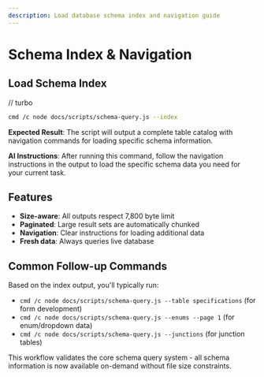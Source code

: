 ```yaml
---
description: Load database schema index and navigation guide
---
```


# Schema Index & Navigation

## Load Schema Index

// turbo

```bash
cmd /c node docs/scripts/schema-query.js --index
```

**Expected Result**: The script will output a complete table catalog with navigation commands for loading specific schema information.

**AI Instructions**: After running this command, follow the navigation instructions in the output to load the specific schema data you need for your current task.

## Features

- **Size-aware**: All outputs respect 7,800 byte limit
- **Paginated**: Large result sets are automatically chunked
- **Navigation**: Clear instructions for loading additional data
- **Fresh data**: Always queries live database

## Common Follow-up Commands

Based on the index output, you'll typically run:

- `cmd /c node docs/scripts/schema-query.js --table specifications` (for form development)
- `cmd /c node docs/scripts/schema-query.js --enums --page 1` (for enum/dropdown data)
- `cmd /c node docs/scripts/schema-query.js --junctions` (for junction tables)

This workflow validates the core schema query system - all schema information is now available on-demand without file size constraints.
